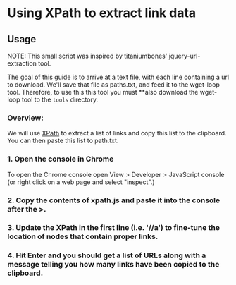 # Using XPath to extract link data

## Usage

NOTE: This small script was inspired by titaniumbones' jquery-url-extraction tool.

The goal of this guide is to arrive at a text file, with each line containing a url to download. We'll save that file as paths.txt, and feed it to the wget-loop tool. Therefore, to use this this tool you must **also download the wget-loop tool to the `tools` directory.

### Overview:

We will use [XPath](https://www.w3schools.com/xml/xpath_intro.asp) to extract a list of links and copy this list to the clipboard.  You can then paste this list to path.txt.

### 1. Open the console in Chrome
To open the Chrome console open View > Developer > JavaScript console (or right click on a web page and select "inspect".)

### 2. Copy the contents of xpath.js and paste it into the console after the >.

### 3. Update the XPath in the first line (i.e. '//a') to fine-tune the location of nodes that contain proper links.

### 4. Hit Enter and you should get a list of URLs along with a message telling you how many links have been copied to the clipboard.
